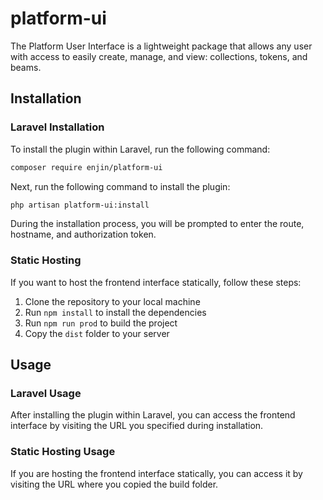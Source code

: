 # platform-ui

The Platform User Interface is a lightweight package that allows any user with access to easily create, manage, and view: collections, tokens, and beams.

## Installation

### Laravel Installation

To install the plugin within Laravel, run the following command:

``` bash
composer require enjin/platform-ui
```

Next, run the following command to install the plugin:

``` bash
php artisan platform-ui:install
```

During the installation process, you will be prompted to enter the route, hostname, and authorization token.

### Static Hosting

If you want to host the frontend interface statically, follow these steps:

1. Clone the repository to your local machine
2. Run `npm install` to install the dependencies
3. Run `npm run prod` to build the project
4. Copy the `dist` folder to your server

## Usage

### Laravel Usage

After installing the plugin within Laravel, you can access the frontend interface by visiting the URL you specified during installation.

### Static Hosting Usage

If you are hosting the frontend interface statically, you can access it by visiting the URL where you copied the build folder.